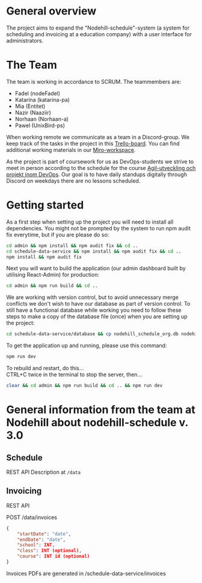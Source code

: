 # General overview

The project aims to expand the "Nodehill-schedule"-system (a system for scheduling and invoicing at a education company) with a user interface for administrators.

# The Team

The team is working in accordance to SCRUM. The teammembers are:

- Fadel (nodeFadel)
- Katarina (katarina-pa)
- Mia (Entitet)
- Nazir (Naaziir)
- Norhaan (Norhaan-a)
- Pawel (UnixBird-ps)

When working remote we communicate as a team in a Discord-group. We keep track of the tasks in the project in this [Trello-board](https://trello.com/b/TSifMMXd/devops21-agile-1-groupwork). You can find additional working materials in our [Miro-workspace](https://miro.com/app/board/uXjVPc82tCk=/).

As the project is part of coursework for us as DevOps-students we strive to meet in person according to the schedule for the course [Agil-utveckling och projekt inom DevOps](https://devop.lms.nodehill.com/article/kursplanering-agil-utveckling-och-projekt-inom-devops-grund). Our goal is to have daily standups digitally through Discord on weekdays there are no lessons scheduled. 

# Getting started

As a first step when setting up the project you will need to install all dependencies. You might not be prompted by the system to run npm audit fix everytime, but if you are please do so:

```bash
cd admin && npm install && npm audit fix && cd ..
cd schedule-data-service && npm install && npm audit fix && cd ..
npm install && npm audit fix
```

Next you will want to build the application (our admin dashboard built by utilising React-Admin) for production:

```bash
cd admin && npm run build && cd ..
```

We are working with version control, but to avoid unnecessary merge conflicts we don't wish to have our database as part of version control. To still have a functional database while working you need to follow these steps to make a copy of the database file (once) when you are setting up the project:

```bash
cd schedule-data-service/database && cp nodehill_schedule_org.db nodehill_schedule.db && cd ../..
```

To get the application up and running, please use this command:

```bash
npm run dev
```


To rebuild and restart, do this...  
CTRL+C twice in the terminal to stop the server, then...

```bash
clear && cd admin && npm run build && cd .. && npm run dev
```

# General information from the team at Nodehill about nodehill-schedule v. 3.0

## Schedule

REST API Description at `/data`

## Invoicing

REST API

POST /data/invoices

```json
{
    "startDate": "date",
    "endDate": "date",
    "school": INT,
    "class": INT (optional),
    "course": INT id (optional)
}
```

Invoices PDFs are generated in /schedule-data-service/invoices